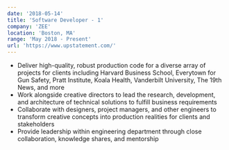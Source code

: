 ```yaml
---
date: '2018-05-14'
title: 'Software Developer - 1'
company: 'ZEE'
location: 'Boston, MA'
range: 'May 2018 - Present'
url: 'https://www.upstatement.com/'
---
```


- Deliver high-quality, robust production code for a diverse array of projects for clients including Harvard Business School, Everytown for Gun Safety, Pratt Institute, Koala Health, Vanderbilt University, The 19th News, and more
- Work alongside creative directors to lead the research, development, and architecture of technical solutions to fulfill business requirements
- Collaborate with designers, project managers, and other engineers to transform creative concepts into production realities for clients and stakeholders
- Provide leadership within engineering department through close collaboration, knowledge shares, and mentorship
